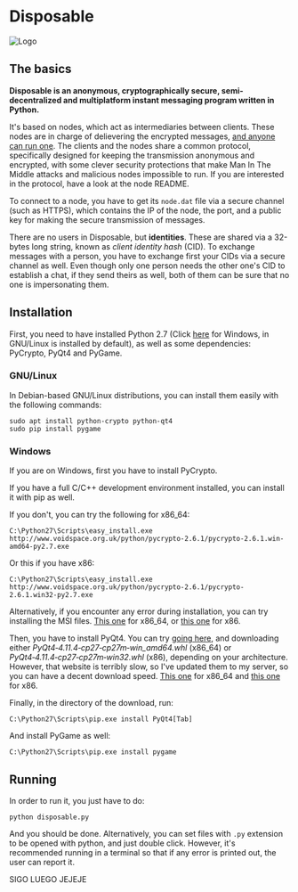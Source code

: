 # Disposable

![Logo](https://git.jlxip.net/jlxip/Disposable-Client/raw/2b131144d2a31c8a72e41fae89f567ebe87855d4/UI/MainImage/256x256.png)

## The basics
**Disposable is an anonymous, cryptographically secure, semi-decentralized and multiplatform instant messaging program written in Python.**

It's based on nodes, which act as intermediaries between clients. These nodes are in charge of delievering the encrypted messages, [and anyone can run one](https://git.jlxip.net/jlxip/Disposable-Node). The clients and the nodes share a common protocol, specifically designed for keeping the transmission anonymous and encrypted, with some clever security protections that make Man In The Middle attacks and malicious nodes impossible to run. If you are interested in the protocol, have a look at the node README.

To connect to a node, you have to get its `node.dat` file via a secure channel (such as HTTPS), which contains the IP of the node, the port, and a public key for making the secure transmission of messages.

There are no users in Disposable, but **identities**. These are shared via a 32-bytes long string, known as _client identity hash_ (CID). To exchange messages with a person, you have to exchange first your CIDs via a secure channel as well. Even though only one person needs the other one's CID to establish a chat, if they send theirs as well, both of them can be sure that no one is impersonating them.

## Installation
First, you need to have installed Python 2.7 (Click [here](https://www.python.org/downloads/) for Windows, in GNU/Linux is installed by default), as well as some dependencies: PyCrypto, PyQt4 and PyGame.

### GNU/Linux
In Debian-based GNU/Linux distributions, you can install them easily with the following commands:
```
sudo apt install python-crypto python-qt4
sudo pip install pygame
```

### Windows
If you are on Windows, first you have to install PyCrypto.

If you have a full C/C++ development environment installed, you can install it with pip as well.

If you don't, you can try the following for x86_64:

```
C:\Python27\Scripts\easy_install.exe http://www.voidspace.org.uk/python/pycrypto-2.6.1/pycrypto-2.6.1.win-amd64-py2.7.exe
```

Or this if you have x86:

```
C:\Python27\Scripts\easy_install.exe http://www.voidspace.org.uk/python/pycrypto-2.6.1/pycrypto-2.6.1.win32-py2.7.exe
```

Alternatively, if you encounter any error during installation, you can try installing the MSI files. [This one](http://www.voidspace.org.uk/python/pycrypto-2.6.1/pycrypto-2.6.1.win-amd64-py2.7.msi) for x86_64, or [this one](http://www.voidspace.org.uk/python/pycrypto-2.6.1/pycrypto-2.6.1.win32-py2.7.msi) for x86.

Then, you have to install PyQt4. You can try [going here](https://www.lfd.uci.edu/~gohlke/pythonlibs/#pyqt4), and downloading either _PyQt4‑4.11.4‑cp27‑cp27m‑win\_amd64.whl_ (x86_64) or _PyQt4‑4.11.4‑cp27‑cp27m‑win32.whl_ (x86), depending on your architecture. However, that website is terribly slow, so I've updated them to my server, so you can have a decent download speed. [This one](https://jlxip.net/mirror/PyQt4-4.11.4-cp27-cp27m-win_amd64.whl) for x86_64 and [this one](https://jlxip.net/mirror/PyQt4-4.11.4-cp27-cp27m-win32.whl) for x86.

Finally, in the directory of the download, run:

```
C:\Python27\Scripts\pip.exe install PyQt4[Tab]
```

And install PyGame as well:

```
C:\Python27\Scripts\pip.exe install pygame
```

## Running
In order to run it, you just have to do:

```
python disposable.py
```

And you should be done. Alternatively, you can set files with `.py` extension to be opened with python, and just double click. However, it's recommended running in a terminal so that if any error is printed out, the user can report it.

SIGO LUEGO JEJEJE